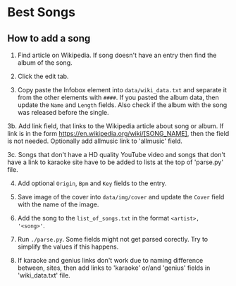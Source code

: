 Best Songs
==========

How to add a song
-----------------

1. Find article on Wikipedia. If song doesn't have an entry then find the album
    of the song.

2. Click the edit tab.

3. Copy paste the Infobox element into `data/wiki_data.txt` and separate it from
    the other elements with `####`. If you pasted the album data, then update 
    the `Name` and `Length` fields. Also check if the album with the song was 
    released before the single.

3b. Add link field, that links to the Wikipedia article about song or album. If
    link is in the form https://en.wikipedia.org/wiki/[SONG_NAME], then the
    field is not needed. Optionally add allmusic link to 'allmusic' field.

3c. Songs that don't have a HD quality YouTube video and songs that don't have 
    a link to karaoke site have to be added to lists at the top of 'parse.py'
    file.

4. Add optional `Origin`, `Bpm` and `Key` fields to the entry.

5. Save image of the cover into `data/img/cover` and update the `Cover` field
    with the name of the image.

6. Add the song to the `list_of_songs.txt` in the format `<artist>, '<song>'`.

7. Run `./parse.py`. Some fields might not get parsed corectly. Try to simplify
    the values if this happens.

8. If karaoke and genius links don't work due to naming difference between,
    sites, then add links to 'karaoke' or/and 'genius' fields in
    'wiki_data.txt' file.